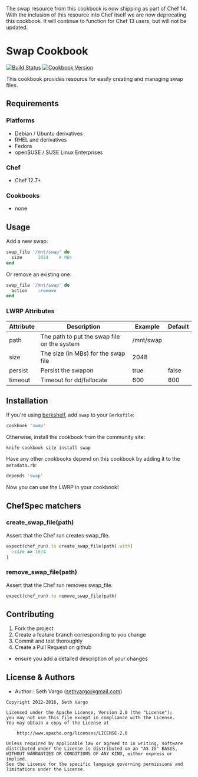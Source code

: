 The swap resource from this cookbook is now shipping as part of Chef 14\. With the inclusion of this resource into Chef itself we are now deprecating this cookbook. It will continue to function for Chef 13 users, but will not be updated.

# Swap Cookbook

[![Build Status](https://travis-ci.org/sous-chefs/swap.svg?branch=master)](https://travis-ci.org/sous-chefs/swap) [![Cookbook Version](https://img.shields.io/cookbook/v/swap.svg)](https://supermarket.chef.io/cookbooks/swap)

This cookbook provides resource for easily creating and managing swap files.

## Requirements

### Platforms

- Debian / Ubuntu derivatives
- RHEL and derivatives
- Fedora
- openSUSE / SUSE Linux Enterprises

### Chef

- Chef 12.7+

### Cookbooks

- none

## Usage

Add a new swap:

```ruby
swap_file '/mnt/swap' do
  size      1024    # MBs
end
```

Or remove an existing one:

```ruby
swap_file '/mnt/swap' do
  action    :remove
end
```

### LWRP Attributes

Attribute | Description                                 | Example   | Default
--------- | ------------------------------------------- | --------- | -------
path      | The path to put the swap file on the system | /mnt/swap |
size      | The size (in MBs) for the swap file         | 2048      |
persist   | Persist the swapon                          | true      | false
timeout   | Timeout for dd/fallocate                    | 600       | 600

## Installation

If you're using [berkshelf](https://github.com/RiotGames/berkshelf), add `swap` to your `Berksfile`:

```ruby
cookbook 'swap'
```

Otherwise, install the cookbook from the community site:

```
knife cookbook site install swap
```

Have any other cookbooks depend on this cookbook by adding it to the `metadata.rb`:

```ruby
depends 'swap'
```

Now you can use the LWRP in your cookbook!

## ChefSpec matchers

### create_swap_file(path)

Assert that the Chef run creates swap_file.

```ruby
expect(chef_run).to create_swap_file(path).with(
  :size => 1024
)
```

### remove_swap_file(path)

Assert that the Chef run removes swap_file.

```ruby
expect(chef_run).to remove_swap_file(path)
```

## Contributing

1. Fork the project
2. Create a feature branch corresponding to you change
3. Commit and test thoroughly
4. Create a Pull Request on github

  - ensure you add a detailed description of your changes

## License & Authors

- Author:: Seth Vargo (sethvargo@gmail.com)

```text
Copyright 2012-2016, Seth Vargo

Licensed under the Apache License, Version 2.0 (the "License");
you may not use this file except in compliance with the License.
You may obtain a copy of the License at

    http://www.apache.org/licenses/LICENSE-2.0

Unless required by applicable law or agreed to in writing, software
distributed under the License is distributed on an "AS IS" BASIS,
WITHOUT WARRANTIES OR CONDITIONS OF ANY KIND, either express or implied.
See the License for the specific language governing permissions and
limitations under the License.
```
